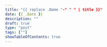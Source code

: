 ```yaml
---
title: "{{ replace .Name "-" " " | title }}"
date: {{ .Date }}
description: ""
draft: true
type: "post"
tags: [""]
showTableOfContents: true
---
```


